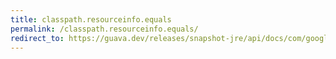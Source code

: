 ```yaml
---
title: classpath.resourceinfo.equals
permalink: /classpath.resourceinfo.equals/
redirect_to: https://guava.dev/releases/snapshot-jre/api/docs/com/google/common/reflect/ClassPath.ResourceInfo.html#equals-java.lang.Object-
---
```

